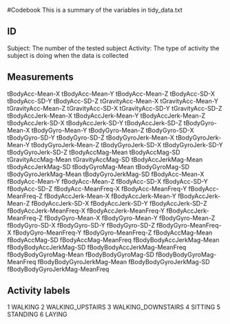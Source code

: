 #Codebook
This is a summary of the variables in tidy_data.txt

## ID
Subject: The number of the tested subject
Activity: The type of activity the subject is doing when the data is collected

## Measurements
tBodyAcc-Mean-X
tBodyAcc-Mean-Y
tBodyAcc-Mean-Z
tBodyAcc-SD-X
tBodyAcc-SD-Y
tBodyAcc-SD-Z
tGravityAcc-Mean-X
tGravityAcc-Mean-Y
tGravityAcc-Mean-Z
tGravityAcc-SD-X
tGravityAcc-SD-Y
tGravityAcc-SD-Z
tBodyAccJerk-Mean-X
tBodyAccJerk-Mean-Y
tBodyAccJerk-Mean-Z
tBodyAccJerk-SD-X
tBodyAccJerk-SD-Y
tBodyAccJerk-SD-Z
tBodyGyro-Mean-X
tBodyGyro-Mean-Y
tBodyGyro-Mean-Z
tBodyGyro-SD-X
tBodyGyro-SD-Y
tBodyGyro-SD-Z
tBodyGyroJerk-Mean-X
tBodyGyroJerk-Mean-Y
tBodyGyroJerk-Mean-Z
tBodyGyroJerk-SD-X
tBodyGyroJerk-SD-Y
tBodyGyroJerk-SD-Z
tBodyAccMag-Mean
tBodyAccMag-SD
tGravityAccMag-Mean
tGravityAccMag-SD
tBodyAccJerkMag-Mean
tBodyAccJerkMag-SD
tBodyGyroMag-Mean
tBodyGyroMag-SD
tBodyGyroJerkMag-Mean
tBodyGyroJerkMag-SD
fBodyAcc-Mean-X
fBodyAcc-Mean-Y
fBodyAcc-Mean-Z
fBodyAcc-SD-X
fBodyAcc-SD-Y
fBodyAcc-SD-Z
fBodyAcc-MeanFreq-X
fBodyAcc-MeanFreq-Y
fBodyAcc-MeanFreq-Z
fBodyAccJerk-Mean-X
fBodyAccJerk-Mean-Y
fBodyAccJerk-Mean-Z
fBodyAccJerk-SD-X
fBodyAccJerk-SD-Y
fBodyAccJerk-SD-Z
fBodyAccJerk-MeanFreq-X
fBodyAccJerk-MeanFreq-Y
fBodyAccJerk-MeanFreq-Z
fBodyGyro-Mean-X
fBodyGyro-Mean-Y
fBodyGyro-Mean-Z
fBodyGyro-SD-X
fBodyGyro-SD-Y
fBodyGyro-SD-Z
fBodyGyro-MeanFreq-X
fBodyGyro-MeanFreq-Y
fBodyGyro-MeanFreq-Z
fBodyAccMag-Mean
fBodyAccMag-SD
fBodyAccMag-MeanFreq
fBodyBodyAccJerkMag-Mean
fBodyBodyAccJerkMag-SD
fBodyBodyAccJerkMag-MeanFreq
fBodyBodyGyroMag-Mean
fBodyBodyGyroMag-SD
fBodyBodyGyroMag-MeanFreq
fBodyBodyGyroJerkMag-Mean
fBodyBodyGyroJerkMag-SD
fBodyBodyGyroJerkMag-MeanFreq

## Activity labels
1  WALKING
2  WALKING_UPSTAIRS
3  WALKING_DOWNSTAIRS
4  SITTING
5  STANDING
6  LAYING
